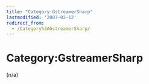 ```yaml
---
title: "Category:GstreamerSharp"
lastmodified: '2007-03-12'
redirect_from:
  - /Category%3AGstreamerSharp/
---
```


Category:GstreamerSharp
=======================

(n/a)

